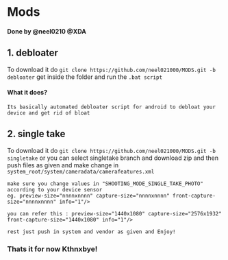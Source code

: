 # Mods

#### Done by @neel0210 @XDA

## 1. debloater

To download it do   ```git clone https://github.com/neel021000/MODS.git -b debloater``` get inside the folder and run the ```.bat script```
#### What it does?
```
Its basically automated debloater script for android to debloat your device and get rid of bloat
```



## 2. single take
To download it do   ```git clone https://github.com/neel021000/MODS.git -b singletake``` or you can select singletake branch and download zip and then push files as given and make change
in ```system_root/system/cameradata/camerafeatures.xml```

```
make sure you change values in "SHOOTING_MODE_SINGLE_TAKE_PHOTO" according to your device sensor
eg. preview-size="nnnnxnnnn" capture-size="nnnnxnnnn" front-capture-size="nnnnxnnnn" info="1"/>

you can refer this : preview-size="1440x1080" capture-size="2576x1932" front-capture-size="1440x1080" info="1"/>

rest just push in system and vendor as given and Enjoy!
```

### Thats it for now Kthnxbye!
